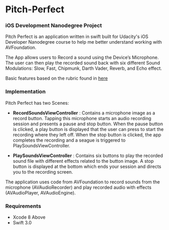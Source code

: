 # Pitch-Perfect
### iOS Development Nanodegree Project

Pitch Perfect is an application written in swift built for Udacity's iOS Developer Nanodegree course to help me better understand working with AVFoundation.

The App allows users to Record a sound using the Device’s Microphone. The user can then play the recorded sound back with six different Sound Modulations:  Slow, Fast, Chipmunk, Darth Vader, Reverb, and Echo effect.

Basic features based on the rubric found in [here](https://review.udacity.com/#!/rubrics/19/view)

### Implementation

Pitch Perfect has two Scenes:

* __RecordSoundsViewController__ : Contains a microphone image as a record button. Tapping this microphone starts an audio recording session and presents a pause and stop button. When the pause button is clicked, a play button is displayed that the user can press to start the recording where they left off. When the stop button is clicked, the app completes the recording and a seague is triggered to PlaySoundsViewController.

* __PlaySoundsViewController__ : Contains six buttons to play the recorded sound file with different effects related to the button image. A stop button is displayed at the bottom which ends your session and directs you to the recording screen.

The application uses code from AVFoundation to record sounds from the microphone (AVAudioRecorder) and play recorded audio with effects (AVAudioPlayer, AVAudioEngine).

### Requirements
* Xcode 8 Above
* Swift 3.0
